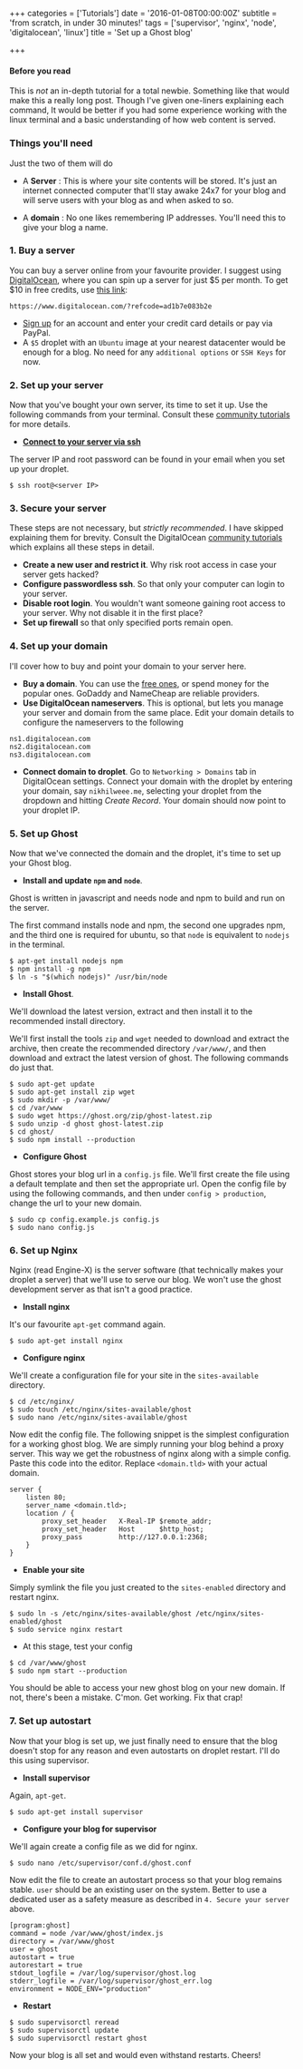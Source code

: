 +++
categories = ['Tutorials']
date = '2016-01-08T00:00:00Z'
subtitle = 'from scratch, in under 30 minutes!'
tags = ['supervisor', 'nginx', 'node', 'digitalocean', 'linux']
title = 'Set up a Ghost blog'

+++
#### Before you read
This is *not* an in-depth tutorial for a total newbie. Something like that would make this a really long post. Though I've given one-liners explaining each command,
It would be better if you had some experience working with the linux terminal and a basic understanding of how web content is served.

### Things you'll need
Just the two of them will do

* A **Server**
: This is where your site contents will be stored. It's just an internet connected computer that'll stay awake 24x7 for your blog and will serve users with your blog as and when asked to so.

* A **domain**
: No one likes remembering IP addresses. You'll need this to give your blog a name.

### 1. Buy a server
You can buy a server online from your favourite provider. I suggest using [DigitalOcean](https://www.digitalocean.com/?refcode=ad1b7e083b2e), where you can spin up a server for just $5 per month.
To get $10 in free credits, use [this link](https://www.digitalocean.com/?refcode=ad1b7e083b2e):

    https://www.digitalocean.com/?refcode=ad1b7e083b2e

- [Sign up](https://www.digitalocean.com/?refcode=ad1b7e083b2e) for an account and enter your credit card details or pay via PayPal.
- A `$5` droplet with an `Ubuntu` image at your nearest datacenter would be enough for a blog. No need for any `additional options` or `SSH Keys` for now.

### 2. Set up your server
Now that you've bought your own server, its time to set it up. Use the following commands from your terminal.
Consult these [community tutorials](https://www.digitalocean.com/community/tutorial_series/new-ubuntu-14-04-server-checklist) for more details.

* [**Connect to your server via ssh**](https://www.digitalocean.com/community/tutorials/how-to-connect-to-your-droplet-with-ssh)

The server IP and root password can be found in your email when you set up your droplet.

    $ ssh root@<server IP>

### 3. Secure your server
These steps are not necessary, but *strictly recommended*.
I have skipped explaining them for brevity. Consult the DigitalOcean [community tutorials](https://www.digitalocean.com/community/tutorial_series/new-ubuntu-14-04-server-checklist) which explains all these steps in detail.

* **Create a new user and restrict it**. Why risk root access in case your server gets hacked?
* **Configure passwordless ssh**. So that only your computer can login to your server.
* **Disable root login**. You wouldn't want someone gaining root access to your server. Why not disable it in the first place?
* **Set up firewall** so that only specified ports remain open.

### 4. Set up your domain
I'll cover how to buy and point your domain to your server here.

* **Buy a domain**. You can use the [free ones](http://freenom.com/), or spend money for the popular ones. GoDaddy and NameCheap are reliable providers.
* **Use DigitalOcean nameservers**. This is optional, but lets you manage your server and domain from the same place. Edit your domain details to configure the nameservers to the following

```
ns1.digitalocean.com
ns2.digitalocean.com
ns3.digitalocean.com
```
* **Connect domain to droplet**. Go to `Networking > Domains` tab in DigitalOcean settings. Connect your domain with the droplet by entering your domain, say `nikhilweee.me`, selecting your droplet from the dropdown and hitting *Create Record*. Your domain should now point to your droplet IP.

### 5. Set up Ghost
Now that we've connected the domain and the droplet, it's time to set up your Ghost blog.

* **Install and update `npm` and `node`**.

Ghost is written in javascript and needs node and npm to build and run on the server.

The first command installs node and npm, the second one upgrades npm, and the third one is required for ubuntu, so that `node` is equivalent to `nodejs` in the terminal.

```
$ apt-get install nodejs npm
$ npm install -g npm
$ ln -s "$(which nodejs)" /usr/bin/node

```
* **Install Ghost**.

We'll download the latest version, extract and then install it to the recommended install directory.

We'll first install the tools `zip` and `wget` needed to download and extract the archive, then create the recommended directory `/var/www/`, and then download and extract the latest version of ghost. The following commands do just that.

```
$ sudo apt-get update
$ sudo apt-get install zip wget
$ sudo mkdir -p /var/www/
$ cd /var/www
$ sudo wget https://ghost.org/zip/ghost-latest.zip
$ sudo unzip -d ghost ghost-latest.zip
$ cd ghost/
$ sudo npm install --production
```
* **Configure Ghost**

Ghost stores your blog url in a `config.js` file. We'll first create the file using a default template and then set the appropriate url. Open the config file  by using the following commands, and then under `config > production`, change the url to your new domain.

```
$ sudo cp config.example.js config.js
$ sudo nano config.js
```

### 6. Set up Nginx
Nginx (read Engine-X) is the server software (that technically makes your droplet a server) that we'll use to serve our blog. We won't use the ghost development server as that isn't a good practice.

* **Install nginx**

It's our favourite `apt-get` command again.

```
$ sudo apt-get install nginx
```
* **Configure nginx**

We'll create a configuration file for your site in the  `sites-available` directory.

```
$ cd /etc/nginx/
$ sudo touch /etc/nginx/sites-available/ghost
$ sudo nano /etc/nginx/sites-available/ghost
```
Now edit the config file. The following snippet is the simplest configuration for a working ghost blog. We are simply running your blog behind a proxy server. This way we get the robustness of nginx along with a simple config.
Paste this code into the editor. Replace `<domain.tld>` with your actual domain.

```
server {
    listen 80;
    server_name <domain.tld>;
    location / {
        proxy_set_header   X-Real-IP $remote_addr;
        proxy_set_header   Host      $http_host;
        proxy_pass         http://127.0.0.1:2368;
    }
}
```
* **Enable your site**

Simply symlink the file you just created to the `sites-enabled` directory and restart nginx.

```
$ sudo ln -s /etc/nginx/sites-available/ghost /etc/nginx/sites-enabled/ghost
$ sudo service nginx restart
```
* At this stage, test your config

```
$ cd /var/www/ghost
$ sudo npm start --production
```
You should be able to access your new ghost blog on your new domain. If not, there's been a mistake. C'mon. Get working. Fix that crap!

### 7. Set up autostart

Now that your blog is set up, we just finally need to ensure that the blog doesn't stop for any reason and even autostarts on droplet restart. I'll do this using supervisor.

* **Install supervisor**

Again, `apt-get`.

```
$ sudo apt-get install supervisor
```
* **Configure your blog for supervisor**

We'll again create a config file as we did for nginx.

```
$ sudo nano /etc/supervisor/conf.d/ghost.conf
```
Now edit the file to create an autostart process so that your blog remains stable.
`user` should be an existing user on the system. Better to use a dedicated user as a safety measure as described in `4. Secure your server` above.

```
[program:ghost]
command = node /var/www/ghost/index.js
directory = /var/www/ghost
user = ghost
autostart = true
autorestart = true
stdout_logfile = /var/log/supervisor/ghost.log
stderr_logfile = /var/log/supervisor/ghost_err.log
environment = NODE_ENV="production"
```
* **Restart**

```
$ sudo supervisorctl reread
$ sudo supervisorctl update
$ sudo supervisorctl restart ghost
```
Now your blog is all set and would even withstand restarts. Cheers!
